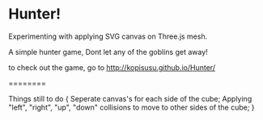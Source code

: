 Hunter!
========
Experimenting with applying SVG canvas on Three.js mesh. 

A simple hunter game, Dont let any of the goblins get away!

to check out the game, go to http://kopisusu.github.io/Hunter/

========

Things still to do 
  {
    Seperate canvas's for each side of the cube;
    Applying "left", "right", "up", "down" collisions to move to other sides of the cube;
  }
